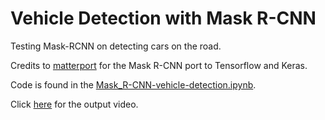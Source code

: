# Vehicle Detection with Mask R-CNN
Testing Mask-RCNN on detecting cars on the road.

Credits to [matterport](https://github.com/matterport/Mask_RCNN) for the Mask R-CNN port to Tensorflow and Keras.

Code is found in the [Mask_R-CNN-vehicle-detection.ipynb](https://github.com/looboon/mask-rcnn-test/blob/master/Mask_R-CNN-vehicle-detection.ipynb).

Click [here](https://www.youtube.com/watch?v=mvLxlgGvwO8) for the output video.


